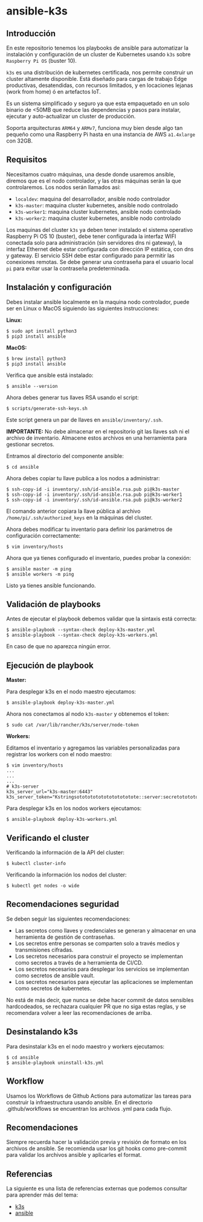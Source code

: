 # ansible-k3s

## Introducción

En este repositorio tenemos los playbooks de ansible para automatizar la instalación y configuración de un
cluster de Kubernetes usando `k3s` sobre `Raspberry Pi OS` (buster 10).

`k3s` es una distribución de kubernetes certificada, nos permite construir un cluster altamente disponible. Está
diseñado para cargas de trabajo Edge productivas, desatendidas, con recursos limitados, y en locaciones lejanas
(work from home) ó en artefactos IoT.

Es un sistema simplificado y seguro ya que esta empaquetado en un solo binario de <50MB que reduce las dependencias
y pasos para instalar, ejecutar y auto-actualizar un cluster de producción.

Soporta arquitecturas `ARM64` y `ARMv7`, funciona muy bien desde algo tan pequeño como una Raspberry Pi hasta en una
instancia de AWS `a1.4xlarge` con 32GB.

## Requisitos

Necesitamos cuatro máquinas, una desde donde usaremos ansible, diremos que es el nodo controlador, y las otras
máquinas serán la que controlaremos. Los nodos serán llamados así:

* `localdev`: maquina del desarrollador, ansible nodo controlador
* `k3s-master`: maquina cluster kubernetes, ansible nodo controlado
* `k3s-worker1`: maquina cluster kubernetes, ansible nodo controlado
* `k3s-worker2`: maquina cluster kubernetes, ansible nodo controlado

Los maquinas del cluster `k3s` ya deben tener instalado el sistema operativo Raspberry Pi OS 10 (buster), debe tener
configurada la interfaz WIFI conectada solo para administración (sin servidores dns ni gateway), la interfaz Ethernet
debe estar configurada con dirección IP estática, con dns y gateway. El servicio SSH debe estar configurado para
permitir las conexiones remotas. Se debe generar una contraseña para el usuario local `pi` para evitar usar la
contraseña predeterminada.

## Instalación y configuración

Debes instalar ansible localmente en la maquina nodo controlador, puede ser en Linux o MacOS siguiendo
las siguientes instrucciones:

**Linux:**

```
$ sudo apt install python3
$ pip3 install ansible
```

**MacOS:**

```
$ brew install python3
$ pip3 install ansible
```

Verifica que ansible está instalado:

```
$ ansible --version
```

Ahora debes generar tus llaves RSA usando el script:

```
$ scripts/generate-ssh-keys.sh
```

Este script genera un par de llaves en `ansible/inventory/.ssh`.

**IMPORTANTE:** No debe almacenar en el repositorio git las llaves ssh ni el archivo de inventario. Almacene estos
archivos en una herramienta para gestionar secretos.

Entramos al directorio del componente ansible:

```
$ cd ansible
```

Ahora debes copiar tu llave publica a los nodos a administrar:

```
$ ssh-copy-id -i inventory/.ssh/id-ansible.rsa.pub pi@k3s-master
$ ssh-copy-id -i inventory/.ssh/id-ansible.rsa.pub pi@k3s-worker1
$ ssh-copy-id -i inventory/.ssh/id-ansible.rsa.pub pi@k3s-worker2
```

El comando anterior copiara la llave pública al archivo `/home/pi/.ssh/authorized_keys` en la
máquinas del cluster.

Ahora debes modificar tu inventario para definir los parámetros de configuración correctamente:

```
$ vim inventory/hosts
```

Ahora que ya tienes configurado el inventario, puedes probar la conexión:

```
$ ansible master -m ping
$ ansible workers -m ping
```

Listo ya tienes ansible funcionando.

## Validación de playbooks

Antes de ejecutar el playbook debemos validar que la sintaxis está correcta:

```
$ ansible-playbook --syntax-check deploy-k3s-master.yml
$ ansible-playbook --syntax-check deploy-k3s-workers.yml
```

En caso de que no aparezca ningún error.

## Ejecución de playbook

**Master:**

Para desplegar k3s en el nodo maestro ejecutamos:

```
$ ansible-playbook deploy-k3s-master.yml
```

Ahora nos conectamos al nodo `k3s-master` y obtenemos el token:

```
$ sudo cat /var/lib/rancher/k3s/server/node-token
```

**Workers:**

Editamos el inventario y agregamos las variables personalizadas para registrar los workers con el nodo maestro:

```
$ vim inventory/hosts
...
...
...
# k3s-server
k3s_server_url="k3s-master:6443"
k3s_server_token="Kstringsototototototototototote::server:secretotototote"
```

Para desplegar k3s en los nodos workers ejecutamos:

```
$ ansible-playbook deploy-k3s-workers.yml
```

## Verificando el cluster

Verificando la información de la API del cluster:

```
$ kubectl cluster-info
```

Verificando la información los nodos del cluster:

```
$ kubectl get nodes -o wide
```

## Recomendaciones seguridad

Se deben seguir las siguientes recomendaciones:

- Las secretos como llaves y credenciales se generan y almacenar en una herramienta de gestión de contraseñas.
- Los secretos entre personas se comparten solo a través medios y transmisiones cifradas.
- Los secretos necesarios para construir el proyecto se implementan como secretos a través de a herramienta de CI/CD.
- Los secretos necesarios para desplegar los servicios se implementan como secretos de ansible vault.
- Los secretos necesarios para ejecutar las aplicaciones se implementan como secretos de kubernetes.

No está de más decir, que nunca se debe hacer commit de datos sensibles hardcodeados, se rechazara cualquier PR
que no siga estas reglas, y se recomendara volver a leer las recomendaciones de arriba.

## Desinstalando k3s

Para desinstalar k3s en el nodo maestro y workers ejecutamos:

```
$ cd ansible
$ ansible-playbook uninstall-k3s.yml
```

## Workflow

Usamos los Workflows de Github Actions para automatizar las tareas para construir la infraestructura usando
ansible. En el directorio .github/workflows se encuentran los archivos .yml para cada flujo.

## Recomendaciones

Siempre recuerda hacer la validación previa y revisión de formato en los archivos de ansible. Se recomienda
usar los git hooks como pre-commit para validar los archivos ansible y aplicarles el format.

## Referencias

La siguiente es una lista de referencias externas que podemos consultar para aprender más del tema:

* [k3s](https://k3s.io/)
* [ansible](https://github.com/ansible/ansible)
